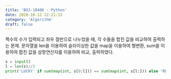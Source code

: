 ```yaml
---
title: 'BOJ-18406 - Python'
date: 2020-10-12 12:21:13
category: 'Algorithm'
draft: false
---
```

짝수의 수가 입력되고 좌우 절반으로 나누었을 때, 각 수들을 합친 값을 비교하여 출력하는 문제. 문자열을 len을 이용하여 슬라이싱한 값을 map을 이용하여 형변환, sum을 이용하여 합친 값을 삼항연산자를 이용하여 비교, 출력하였다.
```python
s = input()
l = len(s)//2
print('LUCKY' if sum(map(int, s[0:l])) == sum(map(int, s[l:])) else 'READY')

```